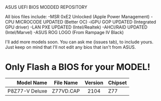 ASUS UEFI BIOS MODDED REPOSITORY

All bios files include:
-MSR 0xE2 Unlocked (Apple Power Management)
-CPU MICROCODE UPDATED (Better OC)
-iGPU GOP UPDATED (Integrated GPU driver)
-LAN PXE UPDATED (Intel/Realtek)
-AHCI/RAID UPDATED (Intel/Marvel)
-ASUS ROG LOGO (From Rampage IV Black)

I'll add more models soon. You can ask me (issues tab), to include yours.
Just keep on mind that I'll not edit any bios that isn't from ASUS.


Only Flash a BIOS for your MODEL!
==================================

Model Name     | File Name	| Version  | Chipset 
--------------:|:----------:|:--------:|:--------
P8Z77-V Deluxe | Z77VD.CAP  | 2104     | Z77